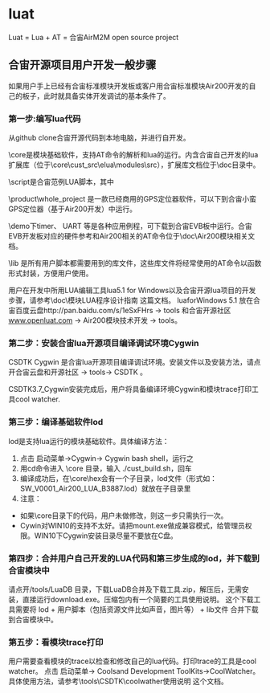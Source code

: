 # luat
Luat = Lua +  AT = 合宙AirM2M open source project

## 合宙开源项目用户开发一般步骤
如果用户手上已经有合宙标准模块开发板或客户用合宙标准模块Air200开发的自己的板子，此时就具备实体开发调试的基本条件了。

### 第一步:编写lua代码
从github clone合宙开源代码到本地电脑，并进行自开发。

\core是模块基础软件，支持AT命令的解析和lua的运行。内含合宙自己开发的lua扩展库（位于\core\cust_src\elua\modules\src），扩展库文档位于\doc目录中。

\script是合宙范例LUA脚本，其中

\product\whole_project 是一款已经商用的GPS定位器软件，可以下到合宙小蛮GPS定位器（基于Air200开发）中运行。

\demo下timer、 UART 等是各种应用例程，可下载到合宙EVB板中运行。合宙EVB开发板对应的硬件参考和Air200相关的AT命令位于\doc\Air200模块相关文档。 

\lib 是所有用户脚本都需要用到的库文件，这些库文件将经常使用的AT命令以函数形式封装，方便用户使用。

用户在开发中所用LUA编辑工具lua5.1 for Windows以及合宙开源lua项目的开发步骤，请参考\doc\模块LUA程序设计指南 这篇文档。
luaforWindows 5.1 放在合宙百度云盘http://pan.baidu.com/s/1eSxFHrs -> tools 和合宙开源社区 www.openluat.com -> Air200模块技术开发 -> tools。

### 第二步：安装合宙lua开源项目编译调试环境Cygwin
CSDTK Cygwin 是合宙lua开源项目编译调试环境。安装文件以及安装方法，请点开合宙云盘和开源社区 -> tools-> CSDTK 。

CSDTK3.7_Cygwin安装完成后，用户将具备编译环境Cygwin和模块trace打印工具cool watcher.

### 第三步：编译基础软件lod
lod是支持lua运行的模块基础软件。具体编译方法：

1. 点击 启动菜单->Cygwin-> Cygwin bash shell，运行之
2. 用cd命令进入 \core 目录，输入 ./cust_build.sh，回车
3. 编译成功后，在\core\hex会有一个子目录，lod文件（形式如：SW\_V0001\_Air200\_LUA\_B3887.lod）就放在子目录里
4. 注意：
 -  如果\core目录下的代码，用户未做修改，则这一步只需执行一次。
 -  Cywin对WIN10的支持不太好。请把mount.exe做成兼容模式，给管理员权限。WIN10下Cygwin安装目录尽量不要放在C盘。

### 第四步：合并用户自己开发的LUA代码和第三步生成的lod，并下载到合宙模块中
请点开/tools/LuaDB 目录，下载LuaDB合并及下载工具.zip，解压后，无需安装，直接运行download.exe。压缩包内有一个简要的工具使用说明。
这个下载工具需要将 lod + 用户脚本（包括资源文件比如声音，图片等） + lib文件 合并下载到合宙模块中。

### 第五步：看模块trace打印
用户需要查看模块的trace以检查和修改自己的lua代码。打印trace的工具是cool watcher。
点击 启动菜单-> Coolsand Development ToolKits->CoolWatcher。具体使用方法，请参考\tools\CSDTK\coolwather使用说明 这个文档。
